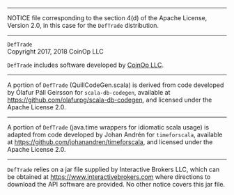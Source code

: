 -----

NOTICE file corresponding to the section 4(d) of
the Apache License, Version 2.0,
in this case for the `DefTrade` distribution.

-----

`DefTrade`  
Copyright 2017, 2018 CoinOp LLC

`DefTrade` includes software developed by [CoinOp LLC](http://www.coinopllc.com/).

-----

A portion of `DefTrade` (QuillCodeGen.scala) is derived from code developed
by Ólafur Páll Geirsson for `scala-db-codegen`, available at
<https://github.com/olafurpg/scala-db-codegen>, and licensed under
the Apache License 2.0.

-----

A portion of `DefTrade` (java.time wrappers for idiomatic scala usage) is
adapted from code developed by Johan Andrén for `timeforscala`, available
at <https://github.com/johanandren/timeforscala>, and licensed under the
Apache License 2.0.

-----

`DefTrade` relies on a jar file supplied by Interactive Brokers
LLC, which can be obtained at https://www.interactivebrokers.com where directions to
download the API software are provided. No other notice covers this jar file.
